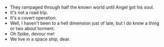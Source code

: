 * They rampaged through half the known world until Angel got his soul. 
* It's not a road trip. 
* It's a covert operation. 
* Well, I haven't been to a hell dimension just of late, but I do know a thing or two about torment. 
* Oh Spike, devour me! 
* We live in a space ship, dear.